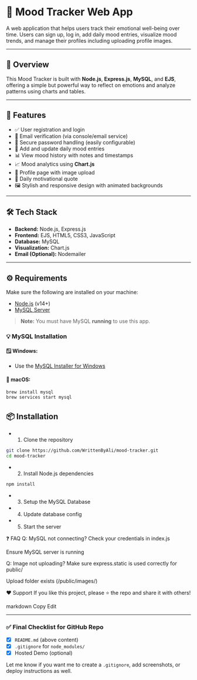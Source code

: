 # 🌈 Mood Tracker Web App

A web application that helps users track their emotional well-being over time. Users can sign up, log in, add daily mood entries, visualize mood trends, and manage their profiles including uploading profile images.

---

## 🧠 Overview

This Mood Tracker is built with **Node.js**, **Express.js**, **MySQL**, and **EJS**, offering a simple but powerful way to reflect on emotions and analyze patterns using charts and tables.

---

## 🚀 Features

- ✅ User registration and login
- 📧 Email verification (via console/email service)
- 🔐 Secure password handling (easily configurable)
- 📅 Add and update daily mood entries
- 📊 View mood history with notes and timestamps
- 📈 Mood analytics using **Chart.js**
- 👤 Profile page with image upload
- 💬 Daily motivational quote
- 🖼️ Stylish and responsive design with animated backgrounds

---

## 🛠️ Tech Stack

- **Backend:** Node.js, Express.js
- **Frontend:** EJS, HTML5, CSS3, JavaScript
- **Database:** MySQL
- **Visualization:** Chart.js
- **Email (Optional):** Nodemailer

---

## ⚙️ Requirements

Make sure the following are installed on your machine:

- [Node.js](https://nodejs.org/) (v14+)
- [MySQL Server](https://dev.mysql.com/downloads/mysql/)

> **Note:** You must have MySQL **running** to use this app.

### 💡 MySQL Installation

#### 🪟 Windows:
- Use the [MySQL Installer for Windows](https://dev.mysql.com/downloads/windows/installer/)

#### 🍎 macOS:
```bash
brew install mysql
brew services start mysql
```
## 📦 Installation
- 1. Clone the repository
 ```bash
git clone https://github.com/WrittenByAli/mood-tracker.git
cd mood-tracker
```
- 2. Install Node.js dependencies
```bash
npm install
```
- 3. Setup the MySQL Database
- 4. Update database config
- 5. Start the server
 
❓ FAQ
Q: MySQL not connecting?
Check your credentials in index.js

Ensure MySQL server is running

Q: Image not uploading?
Make sure express.static is used correctly for public/

Upload folder exists (/public/images/)

❤️ Support
If you like this project, please ⭐ the repo and share it with others!

markdown
Copy
Edit

---

### ✅ Final Checklist for GitHub Repo

- [x] `README.md` (above content)
- [x] `.gitignore` for `node_modules/`
- [x] Hosted Demo (optional)

Let me know if you want me to create a `.gitignore`, add screenshots, or deploy instructions as well.





